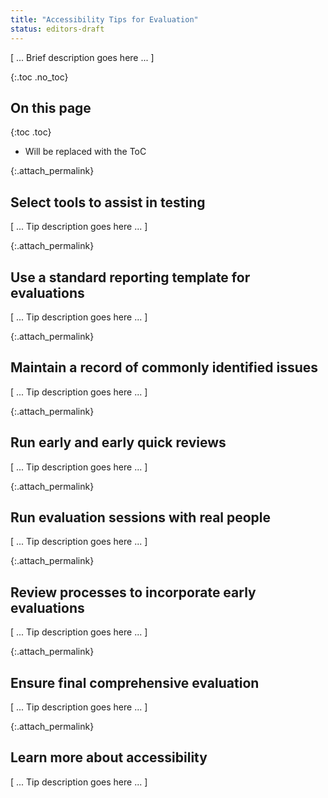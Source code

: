 ```yaml
---
title: "Accessibility Tips for Evaluation"
status: editors-draft
---
```


[ ... Brief description goes here ... ]

{:.toc .no_toc}
## On this page

{:toc .toc}
* Will be replaced with the ToC

{:.attach_permalink}
## Select tools to assist in testing

<!-- TODO: Mention that this is automated and manual testing -->

[ ... Tip description goes here ... ]

{:.attach_permalink}
## Use a standard reporting template for evaluations

[ ... Tip description goes here ... ]

{:.attach_permalink}
## Maintain a record of commonly identified issues

[ ... Tip description goes here ... ]

{:.attach_permalink}
## Run early and early quick reviews

[ ... Tip description goes here ... ]

{:.attach_permalink}
## Run evaluation sessions with real people

[ ... Tip description goes here ... ]

{:.attach_permalink}
## Review processes to incorporate early evaluations

[ ... Tip description goes here ... ]

{:.attach_permalink}
## Ensure final comprehensive evaluation

[ ... Tip description goes here ... ]

{:.attach_permalink}
## Learn more about accessibility

[ ... Tip description goes here ... ]